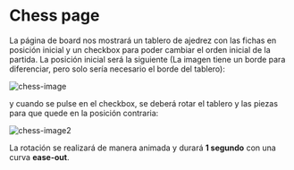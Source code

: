 # Chess page

La página de board nos mostrará un tablero de ajedrez con las fichas en posición inicial y un checkbox para poder cambiar el orden inicial de la partida.
La posición inicial será la siguiente (La imagen tiene un borde para diferenciar, pero solo sería necesario el borde del tablero):

![chess-image](https://user-images.githubusercontent.com/84371647/149675256-283fde38-f333-45f2-a7cb-331ab09f6342.png)

y cuando se pulse en el checkbox, se deberá rotar el tablero y las piezas para que quede en
la posición contraria:

![chess-image2](https://user-images.githubusercontent.com/84371647/149675268-44a26860-e3bf-4267-bfb8-36a868ac9a44.png)

La rotación se realizará de manera animada y durará **1 segundo** con una curva **ease-out**.
